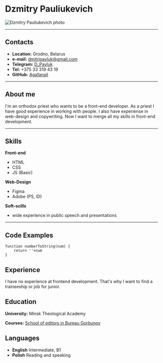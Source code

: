 # Dzmitry Pauliukevich

![Dzmitry Pauliukevich photo](https://i.postimg.cc/25ZvCQtb/1.jpg)

****

## Contacts
- **Location:** Grodno, Belarus
- **e-mail:** dmitripavluk@gmail.com
- **Telegram:** [D_Pavluk](https://t.me/D_Pavluk)
- **Tel:** +375 33 319 43 19
- **GitHub:** [Agafanail](https://github.com/Agafanail)

****

## About me
I'm an orthodox priest who wants to be a front-end developer.
As a priest I have good experience in working with people.
I also have experiense in web-design and copywriting. 
Now I want to merge all my skills in front-end development.

****

## Skills

**Front-end**
- HTML
- CSS
- JS (Basic)

**Web-Design**
- Figma
- Adobe (PS, ID)

**Soft-scills**
- wide experience in public speech and presentations

****

## Code Examples

```
function numberToString(num) {
    return ''+num
}

```

## Experience

I have no experience at frontend development. That's why I want to find a traineeship or job for junior.

## Education

**University:** Minsk Theological Academy

**Courses:** [School of editors in Bureau Gorbunov](https://bureau.ru/school/editors/14/)

## Languages

- **English** Intermediate, B1
- **Polish** Reading and speaking

